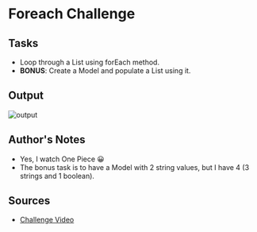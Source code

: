# Foreach Challenge

## Tasks

- Loop through a List using forEach method.
- **BONUS**: Create a Model and populate a List using it.

## Output

![output](https://github.com/jscastanos/TCWeeklyChallenges/blob/master/1%20-%20Foreach/output.JPG)

## Author's Notes

- Yes, I watch One Piece 😀
- The bonus task is to have a Model with 2 string values, but I have 4 (3 strings and 1 boolean).

## Sources

- [Challenge Video](https://www.youtube.com/watch?v=pxdwwgIja5Q&list=PLLWMQd6PeGY1VcJGocm1wwtFCZUrh2sc9)